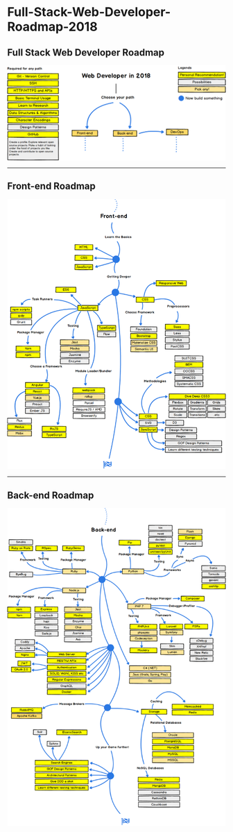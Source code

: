 # Full-Stack-Web-Developer-Roadmap-2018
## Full Stack Web Developer Roadmap 
![](images/1.fullstack.png)

- - - -

## Front-end Roadmap 
![](images/2.frontend.png)

- - - -

## Back-end Roadmap 
![](images/3.backend.png)
